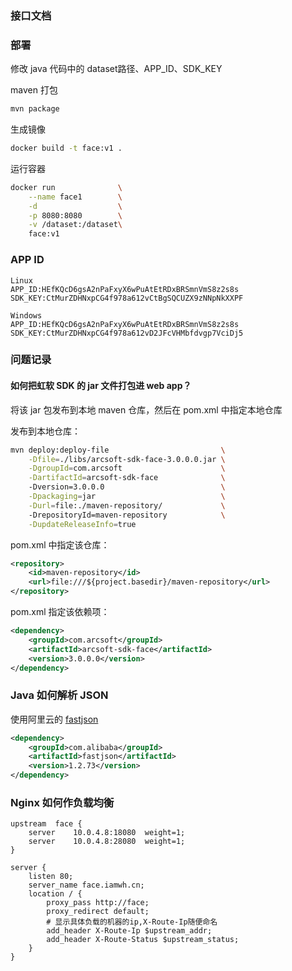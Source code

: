 ### 接口文档



### 部署

修改 java 代码中的 dataset路径、APP_ID、SDK_KEY 

maven 打包

```bash
mvn package
```

生成镜像

```bash
docker build -t face:v1 .
```

运行容器

```bash
docker run              \
	--name face1        \
	-d                  \
	-p 8080:8080        \
	-v /dataset:/dataset\
	face:v1
```

### APP ID

```
Linux
APP_ID:HEfKQcD6gsA2nPaFxyX6wPuAtEtRDxBRSmnVmS8z2s8s
SDK_KEY:CtMurZDHNxpCG4f978a612vCtBgSQCUZX9zNNpNkXXPF

Windows
APP_ID:HEfKQcD6gsA2nPaFxyX6wPuAtEtRDxBRSmnVmS8z2s8s
SDK_KEY:CtMurZDHNxpCG4f978a612vD2JFcVHMbfdvgp7VciDj5
```

### 问题记录

#### 如何把虹软 SDK 的 jar 文件打包进 web app？

将该 jar 包发布到本地 maven 仓库，然后在 pom.xml 中指定本地仓库

发布到本地仓库：

```bash
mvn deploy:deploy-file                         \
    -Dfile=./libs/arcsoft-sdk-face-3.0.0.0.jar \
    -DgroupId=com.arcsoft                      \
    -DartifactId=arcsoft-sdk-face              \ 
    -Dversion=3.0.0.0                          \
    -Dpackaging=jar                            \
    -Durl=file:./maven-repository/             \ 
    -DrepositoryId=maven-repository            \
    -DupdateReleaseInfo=true
```

pom.xml 中指定该仓库：

```xml
<repository>
    <id>maven-repository</id>
    <url>file:///${project.basedir}/maven-repository</url>
</repository>
```

pom.xml 指定该依赖项：

```xml
<dependency>
    <groupId>com.arcsoft</groupId>
    <artifactId>arcsoft-sdk-face</artifactId>
    <version>3.0.0.0</version>
</dependency>
```

### Java 如何解析 JSON

使用阿里云的 [fastjson](https://github.com/alibaba/fastjson)

```xml
<dependency>
    <groupId>com.alibaba</groupId>
    <artifactId>fastjson</artifactId>
    <version>1.2.73</version>
</dependency>
```

### Nginx 如何作负载均衡

```nginx
upstream  face {
    server    10.0.4.8:18080  weight=1;
    server    10.0.4.8:28080  weight=1;
}

server {
    listen 80;
    server_name face.iamwh.cn;
    location / {
        proxy_pass http://face;
        proxy_redirect default;  
        # 显示具体负载的机器的ip,X-Route-Ip随便命名
        add_header X-Route-Ip $upstream_addr;
        add_header X-Route-Status $upstream_status;
    }
}
```
